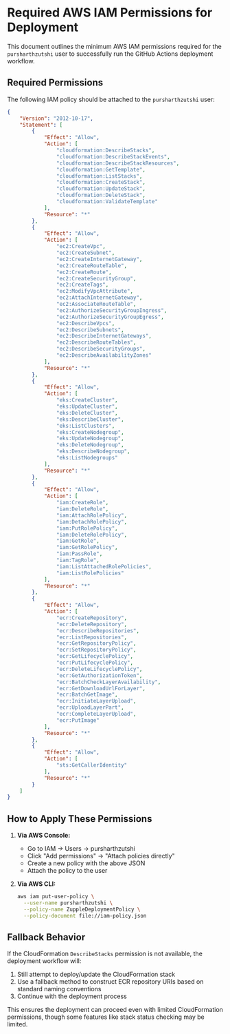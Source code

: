 # Required AWS IAM Permissions for Deployment

This document outlines the minimum AWS IAM permissions required for the `pursharthzutshi` user to successfully run the GitHub Actions deployment workflow.

## Required Permissions

The following IAM policy should be attached to the `pursharthzutshi` user:

```json
{
    "Version": "2012-10-17",
    "Statement": [
        {
            "Effect": "Allow",
            "Action": [
                "cloudformation:DescribeStacks",
                "cloudformation:DescribeStackEvents", 
                "cloudformation:DescribeStackResources",
                "cloudformation:GetTemplate",
                "cloudformation:ListStacks",
                "cloudformation:CreateStack",
                "cloudformation:UpdateStack",
                "cloudformation:DeleteStack",
                "cloudformation:ValidateTemplate"
            ],
            "Resource": "*"
        },
        {
            "Effect": "Allow",
            "Action": [
                "ec2:CreateVpc",
                "ec2:CreateSubnet",
                "ec2:CreateInternetGateway",
                "ec2:CreateRouteTable",
                "ec2:CreateRoute",
                "ec2:CreateSecurityGroup",
                "ec2:CreateTags",
                "ec2:ModifyVpcAttribute",
                "ec2:AttachInternetGateway",
                "ec2:AssociateRouteTable",
                "ec2:AuthorizeSecurityGroupIngress",
                "ec2:AuthorizeSecurityGroupEgress",
                "ec2:DescribeVpcs",
                "ec2:DescribeSubnets",
                "ec2:DescribeInternetGateways",
                "ec2:DescribeRouteTables",
                "ec2:DescribeSecurityGroups",
                "ec2:DescribeAvailabilityZones"
            ],
            "Resource": "*"
        },
        {
            "Effect": "Allow",
            "Action": [
                "eks:CreateCluster",
                "eks:UpdateCluster",
                "eks:DeleteCluster",
                "eks:DescribeCluster",
                "eks:ListClusters",
                "eks:CreateNodegroup",
                "eks:UpdateNodegroup",
                "eks:DeleteNodegroup",
                "eks:DescribeNodegroup",
                "eks:ListNodegroups"
            ],
            "Resource": "*"
        },
        {
            "Effect": "Allow",
            "Action": [
                "iam:CreateRole",
                "iam:DeleteRole",
                "iam:AttachRolePolicy",
                "iam:DetachRolePolicy",
                "iam:PutRolePolicy",
                "iam:DeleteRolePolicy",
                "iam:GetRole",
                "iam:GetRolePolicy",
                "iam:PassRole",
                "iam:TagRole",
                "iam:ListAttachedRolePolicies",
                "iam:ListRolePolicies"
            ],
            "Resource": "*"
        },
        {
            "Effect": "Allow",
            "Action": [
                "ecr:CreateRepository",
                "ecr:DeleteRepository",
                "ecr:DescribeRepositories",
                "ecr:ListRepositories",
                "ecr:GetRepositoryPolicy",
                "ecr:SetRepositoryPolicy",
                "ecr:GetLifecyclePolicy",
                "ecr:PutLifecyclePolicy",
                "ecr:DeleteLifecyclePolicy",
                "ecr:GetAuthorizationToken",
                "ecr:BatchCheckLayerAvailability",
                "ecr:GetDownloadUrlForLayer",
                "ecr:BatchGetImage",
                "ecr:InitiateLayerUpload",
                "ecr:UploadLayerPart",
                "ecr:CompleteLayerUpload",
                "ecr:PutImage"
            ],
            "Resource": "*"
        },
        {
            "Effect": "Allow",
            "Action": [
                "sts:GetCallerIdentity"
            ],
            "Resource": "*"
        }
    ]
}
```

## How to Apply These Permissions

1. **Via AWS Console:**
   - Go to IAM → Users → pursharthzutshi
   - Click "Add permissions" → "Attach policies directly"
   - Create a new policy with the above JSON
   - Attach the policy to the user

2. **Via AWS CLI:**
   ```bash
   aws iam put-user-policy \
     --user-name pursharthzutshi \
     --policy-name ZuppleDeploymentPolicy \
     --policy-document file://iam-policy.json
   ```

## Fallback Behavior

If the CloudFormation `DescribeStacks` permission is not available, the deployment workflow will:
1. Still attempt to deploy/update the CloudFormation stack
2. Use a fallback method to construct ECR repository URIs based on standard naming conventions
3. Continue with the deployment process

This ensures the deployment can proceed even with limited CloudFormation permissions, though some features like stack status checking may be limited.
